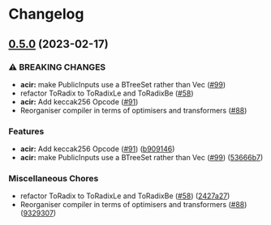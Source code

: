 # Changelog

## [0.5.0](https://github.com/phated/acvm/compare/acir-v0.4.1...acir-v0.5.0) (2023-02-17)


### ⚠ BREAKING CHANGES

* **acir:** make PublicInputs use a BTreeSet rather than Vec ([#99](https://github.com/phated/acvm/issues/99))
* refactor ToRadix to ToRadixLe and ToRadixBe ([#58](https://github.com/phated/acvm/issues/58))
* **acir:** Add keccak256 Opcode ([#91](https://github.com/phated/acvm/issues/91))
* Reorganiser compiler in terms of optimisers and transformers ([#88](https://github.com/phated/acvm/issues/88))

### Features

* **acir:** Add keccak256 Opcode ([#91](https://github.com/phated/acvm/issues/91)) ([b909146](https://github.com/phated/acvm/commit/b9091461e199bacdd073cc9b31f03dade0b4fb2d))
* **acir:** make PublicInputs use a BTreeSet rather than Vec ([#99](https://github.com/phated/acvm/issues/99)) ([53666b7](https://github.com/phated/acvm/commit/53666b782d89c65cd755f9e4ded2c9cf5a141e46))


### Miscellaneous Chores

* refactor ToRadix to ToRadixLe and ToRadixBe ([#58](https://github.com/phated/acvm/issues/58)) ([2427a27](https://github.com/phated/acvm/commit/2427a275048e598c6d651cce8348a4c55148f235))
* Reorganiser compiler in terms of optimisers and transformers ([#88](https://github.com/phated/acvm/issues/88)) ([9329307](https://github.com/phated/acvm/commit/9329307e054de202cfc55207162ad952b70d515e))
